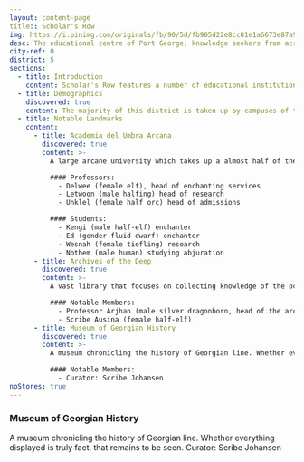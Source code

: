 ```yaml
---
layout: content-page
title:: Scholar's Row
img: https://i.pinimg.com/originals/fb/90/5d/fb905d22e8cc81e1a6673e87a97000ae.jpg
desc: The educational centre of Port George, knowledge seekers from across the city and nearby lands travel to learn its secrets.
city-ref: 0
district: 5
sections:
  - title: Introduction
    content: Scholar's Row features a number of educational institutions. The largest is the [Academia del Umbra Arcana](#academia-del-umbra-arcana), which is dedicated to pursuing the secrets of the arcane arts. Other institutions include the [Archives of the Deep](#archives-of-the-deep) and the [Museum of Georgian History](#museum-of-georgian-history).
  - title: Demographics
    discovered: true
    content: The majority of this district is taken up by campuses of the Academia de Umbra Arcana and the Archives of the Deep. The campuses include some housing for students and faculty, but beyond that there are few residential buildings. Most people who frequent this area a academics. The Scholar's Row road, which is the main road leading towards Port George's northern gate, has a large amount of traffic. This occaisionally causes tension between the academic members of the district and those transporting goods along the road and out the gate to the Pastures and other destinations.
  - title: Notable Landmarks
    content:
      - title: Academia del Umbra Arcana
        discovered: true
        content: >-
          A large arcane university which takes up a almost half of the district on the northern end of the district. The university trains students looking to excel at the arcane, conducts research, and provides enchanting at a discounted rate (enchantments are created by students so results are mixed and destruction of items a very real possibility).

          #### Professors:
            - Delwee (female elf), head of enchanting services
            - Letwoon (male halfing) head of research
            - Unklel (female half orc) head of admissions

          #### Students:
            - Kengi (male half-elf) enchanter
            - Ed (gender fluid dwarf) enchanter
            - Wesnah (female tiefling) research
            - Nothem (male human) studying abjuration
      - title: Archives of the Deep
        discovered: true
        content: >-
          A vast library that focuses on collecting knowledge of the ocean. Its focused oceanic knowledge includes information about aquatic animals and beasts, navigation, history, trade, and all manner of legend and lore.

          #### Notable Members:
            - Professor Arjhan (male silver dragonborn, head of the archives)
            - Scribe Ausina (female half-elf)
      - title: Museum of Georgian History
        discovered: true
        content: >-
          A museum chronicling the history of Georgian line. Whether everything displayed is truly fact, that remains to be seen.

          #### Notable Members:
            - Curator: Scribe Johansen
noStores: true
---
```



### Museum of Georgian History
A museum chronicling the history of Georgian line. Whether everything displayed is truly fact, that remains to be seen.
Curator: Scribe Johansen
